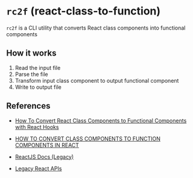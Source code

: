 # `rc2f` (react-class-to-function)

`rc2f` is a CLI utility that converts React class components into functional components

## How it works

1. Read the input file
2. Parse the file
3. Transform input class component to output functional component
4. Write to output file

## References

- [How To Convert React Class Components to Functional Components with React Hooks](https://www.digitalocean.com/community/tutorials/five-ways-to-convert-react-class-components-to-functional-components-with-react-hooks)

- [HOW TO CONVERT CLASS COMPONENTS TO FUNCTION COMPONENTS IN REACT](https://tech.shaadi.com/2022/07/21/how-to-convert-class-components-to-function-components-in-react/)

- [ReactJS Docs (Legacy)](https://legacy.reactjs.org)

- [Legacy React APIs](https://react.dev/reference/react/legacy)
